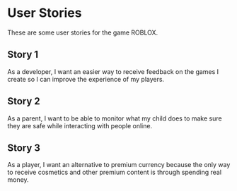 # User Stories
These are some user stories for the game ROBLOX.

## Story 1
As a developer, I want an easier way to receive feedback on the games I create so I can improve the experience of my players.

## Story 2
As a parent, I want to be able to monitor what my child does to make sure they are safe while interacting with people online.

## Story 3
As a player, I want an alternative to premium currency because the only way to receive cosmetics and other premium content is through spending real money.